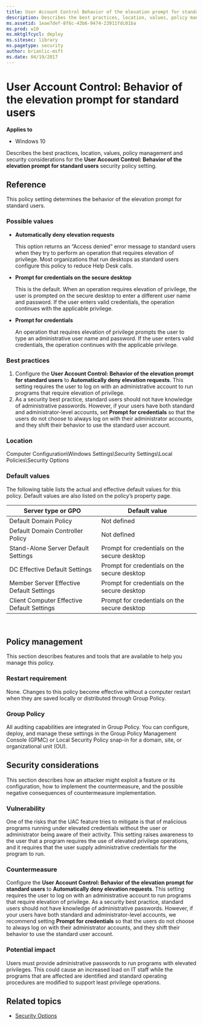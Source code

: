 ```yaml
---
title: User Account Control Behavior of the elevation prompt for standard users (Windows 10)
description: Describes the best practices, location, values, policy management and security considerations for the User Account Control Behavior of the elevation prompt for standard users security policy setting.
ms.assetid: 1eae7def-8f6c-43b6-9474-23911fdc01ba
ms.prod: w10
ms.mktglfcycl: deploy
ms.sitesec: library
ms.pagetype: security
author: brianlic-msft
ms.date: 04/19/2017
---
```


# User Account Control: Behavior of the elevation prompt for standard users

**Applies to**
-   Windows 10

Describes the best practices, location, values, policy management and security considerations for the **User Account Control: Behavior of the elevation prompt for standard users** security policy setting.

## Reference

This policy setting determines the behavior of the elevation prompt for standard users.

### Possible values

-   **Automatically deny elevation requests**

    This option returns an “Access denied” error message to standard users when they try to perform an operation that requires elevation of privilege. Most organizations that run desktops as standard users configure this policy to reduce Help Desk calls.

-   **Prompt for credentials on the secure desktop**

    This is the default. When an operation requires elevation of privilege, the user is prompted on the secure desktop to enter a different user name and password. If the user enters valid credentials, the operation continues with the applicable privilege.

-   **Prompt for credentials**

    An operation that requires elevation of privilege prompts the user to type an administrative user name and password. If the user enters valid credentials, the operation continues with the applicable privilege.

### Best practices

1.  Configure the **User Account Control: Behavior of the elevation prompt for standard users** to **Automatically deny elevation requests**. This setting requires the user to log on with an administrative account to run programs that require elevation of privilege.
2.  As a security best practice, standard users should not have knowledge of administrative passwords. However, if your users have both standard and administrator-level accounts, set **Prompt for credentials** so that the users do not choose to always log on with their administrator accounts, and they shift their behavior to use the standard user account.

### Location

Computer Configuration\\Windows Settings\\Security Settings\\Local Policies\\Security Options

### Default values

The following table lists the actual and effective default values for this policy. Default values are also listed on the policy’s property page.

| Server type or GPO | Default value |
| - | - |
| Default Domain Policy | Not defined| 
| Default Domain Controller Policy | Not defined| 
| Stand-Alone Server Default Settings | Prompt for credentials on the secure desktop| 
| DC Effective Default Settings | Prompt for credentials on the secure desktop| 
| Member Server Effective Default Settings | Prompt for credentials on the secure desktop| 
| Client Computer Effective Default Settings | Prompt for credentials on the secure desktop| 
 
## Policy management

This section describes features and tools that are available to help you manage this policy.

### Restart requirement

None. Changes to this policy become effective without a computer restart when they are saved locally or distributed through Group Policy.

### Group Policy

All auditing capabilities are integrated in Group Policy. You can configure, deploy, and manage these settings in the Group Policy Management Console (GPMC) or Local Security Policy snap-in for a domain, site, or organizational unit (OU).

## Security considerations

This section describes how an attacker might exploit a feature or its configuration, how to implement the countermeasure, and the possible negative consequences of countermeasure implementation.

### Vulnerability

One of the risks that the UAC feature tries to mitigate is that of malicious programs running under elevated credentials without the user or administrator being aware of their activity. This setting raises awareness to the user that a program requires the use of elevated privilege operations, and it requires that the user supply administrative credentials for the program to run.

### Countermeasure

Configure the **User Account Control: Behavior of the elevation prompt for standard users** to **Automatically deny elevation requests**. This setting requires the user to log on with an administrative account to run programs that require elevation of privilege. As a security best practice, standard users should not have knowledge of administrative passwords. However, if your users have both standard and administrator-level accounts, we recommend setting **Prompt for credentials** so that the users do not choose to always log on with their administrator accounts, and they shift their behavior to use the standard user account.

### Potential impact

Users must provide administrative passwords to run programs with elevated privileges. This could cause an increased load on IT staff while the programs that are affected are identified and standard operating procedures are modified to support least privilege operations.

## Related topics

- [Security Options](/windows/device-security/security-policy-settings/security-options)
